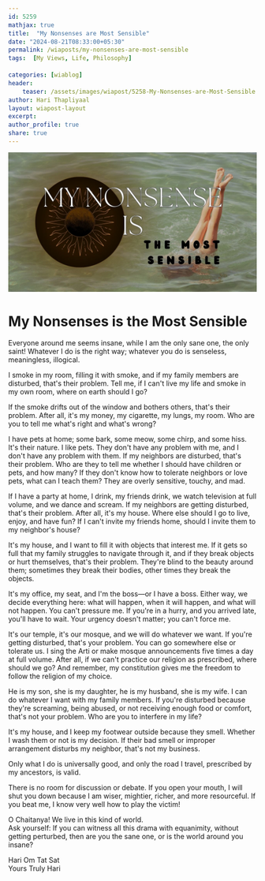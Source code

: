 ```yaml
---        
id: 5259 
mathjax: true        
title:  "My Nonsenses are Most Sensible"        
date: "2024-08-21T08:33:00+05:30"        
permalink: /wiaposts/my-nonsenses-are-most-sensible  
tags:  [My Views, Life, Philosophy]         
        
categories: [wiablog] 
header:        
    teaser: /assets/images/wiapost/5258-My-Nonsenses-are-Most-Sensible.jpg        
author: Hari Thapliyaal        
layout: wiapost-layout
excerpt:        
author_profile: true        
share: true        
---     
```


![My Nonsenses are Most Sensible](/assets/images/wiapost/5258-My-Nonsenses-are-Most-Sensible.jpg)
   
# My Nonsenses is the Most Sensible      
   
Everyone around me seems insane, while I am the only sane one, the only saint! Whatever I do is the right way; whatever you do is senseless, meaningless, illogical.

I smoke in my room, filling it with smoke, and if my family members are disturbed, that's their problem. Tell me, if I can't live my life and smoke in my own room, where on earth should I go?

If the smoke drifts out of the window and bothers others, that's their problem. After all, it's my money, my cigarette, my lungs, my room. Who are you to tell me what's right and what's wrong?

I have pets at home; some bark, some meow, some chirp, and some hiss. It's their nature. I like pets. They don't have any problem with me, and I don't have any problem with them. If my neighbors are disturbed, that's their problem. Who are they to tell me whether I should have children or pets, and how many? If they don't know how to tolerate neighbors or love pets, what can I teach them? They are overly sensitive, touchy, and mad.

If I have a party at home, I drink, my friends drink, we watch television at full volume, and we dance and scream. If my neighbors are getting disturbed, that's their problem. After all, it's my house. Where else should I go to live, enjoy, and have fun? If I can't invite my friends home, should I invite them to my neighbor's house?

It's my house, and I want to fill it with objects that interest me. If it gets so full that my family struggles to navigate through it, and if they break objects or hurt themselves, that's their problem. They're blind to the beauty around them; sometimes they break their bodies, other times they break the objects.

It's my office, my seat, and I'm the boss—or I have a boss. Either way, we decide everything here: what will happen, when it will happen, and what will not happen. You can't pressure me. If you're in a hurry, and you arrived late, you'll have to wait. Your urgency doesn't matter; you can't force me.

It's our temple, it's our mosque, and we will do whatever we want. If you're getting disturbed, that's your problem. You can go somewhere else or tolerate us. I sing the Arti or make mosque announcements five times a day at full volume. After all, if we can't practice our religion as prescribed, where should we go? And remember, my constitution gives me the freedom to follow the religion of my choice.

He is my son, she is my daughter, he is my husband, she is my wife. I can do whatever I want with my family members. If you're disturbed because they're screaming, being abused, or not receiving enough food or comfort, that's not your problem. Who are you to interfere in my life?

It's my house, and I keep my footwear outside because they smell. Whether I wash them or not is my decision. If their bad smell or improper arrangement disturbs my neighbor, that's not my business.

Only what I do is universally good, and only the road I travel, prescribed by my ancestors, is valid.

There is no room for discussion or debate. If you open your mouth, I will shut you down because I am wiser, mightier, richer, and more resourceful. If you beat me, I know very well how to play the victim!

O Chaitanya! We live in this kind of world.  
Ask yourself: If you can witness all this drama with equanimity, without getting perturbed, then are you the sane one, or is the world around you insane?

Hari Om Tat Sat   
Yours Truly Hari
